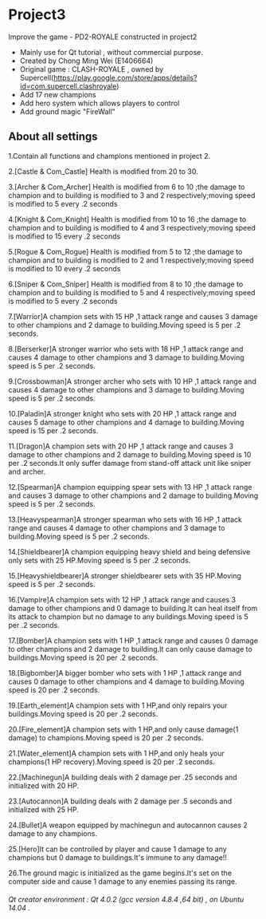 # Project3
Improve the game - PD2-ROYALE constructed in project2
* Mainly use for Qt tutorial , without commercial purpose.
* Created by Chong Ming Wei (E1406664)
* Original game : CLASH-ROYALE , owned by Supercell(https://play.google.com/store/apps/details?id=com.supercell.clashroyale)
* Add 17 new champions
* Add hero system which allows players to control 
* Add ground magic "FireWall"

## About all settings
1.Contain all functions and champions mentioned in project 2.

2.[Castle & Com_Castle] Health is modified from 20 to 30.

3.[Archer & Com_Archer] Health is modified from 6 to 10 ;the damage to champion and to building is modified to 3 and 2 respectively;moving speed is modified to 5 every .2 seconds

4.[Knight & Com_Knight] Health is modified from 10 to 16 ;the damage to champion and to building is modified to 4 and 3 respectively;moving speed is modified to 15 every .2 seconds

5.[Rogue & Com_Rogue] Health is modified from 5 to 12 ;the damage to champion and to building is modified to 2 and 1 respectively;moving speed is modified to 10 every .2 seconds

6.[Sniper & Com_Sniper] Health is modified from 8 to 10 ;the damage to champion and to building is modified to 5 and 4 respectively;moving speed is modified to 5 every .2 seconds

7.[Warrior]A champion sets with 15 HP ,1 attack range and causes 3 damage to other champions and 2 damage to building.Moving speed is 5 per .2 seconds.

8.[Berserker]A stronger warrior who sets with 18 HP ,1 attack range and causes 4 damage to other champions and 3 damage to building.Moving speed is 5 per .2 seconds.

9.[Crossbowman]A stronger archer who sets with 10 HP ,1 attack range and causes 4 damage to other champions and 3 damage to building.Moving speed is 5 per .2 seconds.

10.[Paladin]A stronger knight who sets with 20 HP ,1 attack range and causes 5 damage to other champions and 4 damage to building.Moving speed is 15 per .2 seconds.

11.[Dragon]A champion sets with 20 HP ,1 attack range and causes 3 damage to other champions and 2 damage to building.Moving speed is 10 per .2 seconds.It only suffer damage from stand-off attack unit like sniper and archer.

12.[Spearman]A champion equipping spear sets with 13 HP ,1 attack range and causes 3 damage to other champions and 2 damage to building.Moving speed is 5 per .2 seconds.

13.[Heavyspearman]A stronger spearman who sets with 16 HP ,1 attack range and causes 4 damage to other champions and 3 damage to building.Moving speed is 5 per .2 seconds.

14.[Shieldbearer]A champion equipping heavy shield and being defensive only sets with 25 HP.Moving speed is 5 per .2 seconds.

15.[Heavyshieldbearer]A stronger shieldbearer sets with 35 HP.Moving speed is 5 per .2 seconds.

16.[Vampire]A champion sets with 12 HP ,1 attack range and causes 3 damage to other champions and 0 damage to building.It can heal itself from its attack to champion but no damage to any buildings.Moving speed is 5 per .2 seconds.

17.[Bomber]A champion sets with 1 HP ,1 attack range and causes 0 damage to other champions and 2 damage to building.It can only cause damage to buildings.Moving speed is 20 per .2 seconds.

18.[Bigbomber]A bigger bomber who sets with 1 HP ,1 attack range and causes 0 damage to other champions and 4 damage to building.Moving speed is 20 per .2 seconds.

19.[Earth_element]A champion sets with 1 HP,and only repairs your buildings.Moving speed is 20 per .2 seconds.

20.[Fire_element]A champion sets with 1 HP,and only cause damage(1 damage) to champions.Moving speed is 20 per .2 seconds.

21.[Water_element]A champion sets with 1 HP,and only heals your champions(1 HP recovery).Moving speed is 20 per .2 seconds.

22.[Machinegun]A building deals with 2 damage per .25 seconds and initialized with 20 HP.

23.[Autocannon]A building deals with 2 damage per .5 seconds and initialized with 25 HP.

24.[Bullet]A weapon equipped by machinegun and autocannon causes 2 damage to any champions.

25.[Hero]It can be controlled by player and cause 1 damage to any champions but 0 damage to buildings.It's immune to any damage!!

26.The ground magic is initialized as the game begins.It's set on the computer side and cause 1 damage to any enemies passing its range. 

###### Qt creator environment : Qt 4.0.2 (gcc version 4.8.4 ,64 bit) , on Ubuntu 14.04 .
